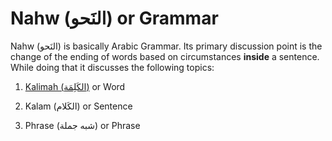 # Nahw (النَحو) or Grammar

Nahw (النَحو) is basically Arabic Grammar. Its primary discussion point is the change of the ending of words based on circumstances **inside** a sentence. While doing that it discusses the following topics: 

1. [Kalimah (الكَلِمَة)](/reference/nahw/kalimah) or Word

2. Kalam (الكَلام) or Sentence

3. Phrase (شبه جملة) or Phrase